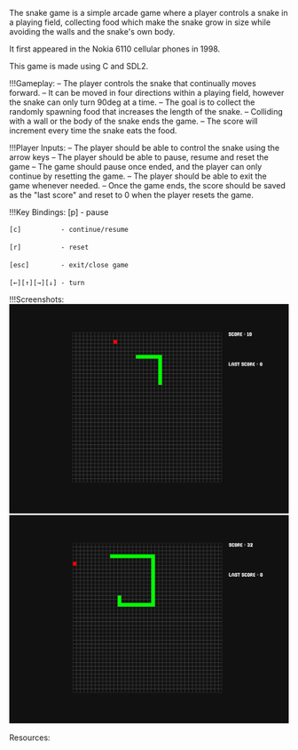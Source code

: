 The snake game is a simple arcade game where a player controls a snake in a playing field, collecting food which make the snake grow in size while avoiding the walls and the snake's own body.

It first appeared in the Nokia 6110 cellular phones in 1998.

This game is made using C and SDL2.  

!!!Gameplay:
    – The player controls the snake that continually moves forward.
    – It can be moved in four directions within a playing field, however the snake can only turn 90deg at a time. 
    – The goal is to collect the randomly spawning food that increases the length of the snake.
    – Colliding with a wall or the body of the snake ends the game. 
    – The score will increment every time the snake eats the food.

!!!Player Inputs:
    – The player should be able to control the snake using the arrow keys
    – The player should be able to pause, resume and reset the game
    – The game should pause once ended, and the player can only continue by resetting the game. 
    – The player should be able to exit the game whenever needed.
    – Once the game ends, the score should be saved as the "last score" and reset to 0 when the player resets the game.   
    
!!!Key Bindings: 
    [p]          - pause

    [c]          - continue/resume

    [r]          - reset

    [esc]        - exit/close game

    [←][↑][→][↓] - turn
    
!!!Screenshots:
![Screenshot](docs/screenshots/sc1_v1.png?raw=true "v1")
![Screenshot](docs/screenshots/sc2_v1.png?raw=true "v1")



Resources:
